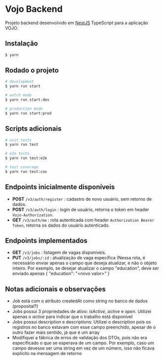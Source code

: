 # Vojo Backend
Projeto backend desenvolvido em [NestJS](https://docs.nestjs.com/) TypeScript para a aplicação VOJO.

## Instalação

```bash
$ yarn
```

## Rodado o projeto

```bash
# development
$ yarn run start

# watch mode
$ yarn run start:dev

# production mode
$ yarn run start:prod
```

## Scripts adicionais

```bash
# unit tests
$ yarn run test

# e2e tests
$ yarn run test:e2e

# test coverage
$ yarn run test:cov
```

## Endpoints inicialmente disponíveis
* **POST** `/v3/auth/register` : cadastro de novo usuário, sem retorno de dados.
* **POST** `/v3/auth/login` : login de usuário, retorna o token em header `Vojo-Authorization`.
* **GET** `/v3/auth/me` : rota autenticada com header `Authorization Bearer Token`, retorna os dados do usuário autenticado.

## Endpoints implementados
* **GET** `/v3/jobs` : listagem de vagas disponíveis.
* **PUT** `/v3/jobs/:id` : atualização de vaga específica (Nessa rota, é necessário enviar apenas o campo que deseja atualizar, e não o objeto inteiro.
Por exemplo, se desejar atualizar o campo "education", deve ser enviado apenas { "education": "\<novo valor\>" }

## Notas adicionais e observações

* Job está com o atributo createdAt como string no banco de dados (proposital?)
* Jobs possui 3 propriedades de ativo: *isActive*,  *active* e *open*. Utilizei apenas o *active* para indicar que o trabalho está disponível
* Jobs possui description e descriptions: Utilizei o description pois os registros no banco estavam com esse campo preenchido, apesar de o outro fazer mais sentido,
já que é um array
* Modifiquei a fábrica de erros de validação dos DTOs, pois não era especificado o que se esperava de um campo. Por exemplo, caso um campo devesse ser
uma string em vez de um número, isso não ficava explícito na mensagem de retorno
